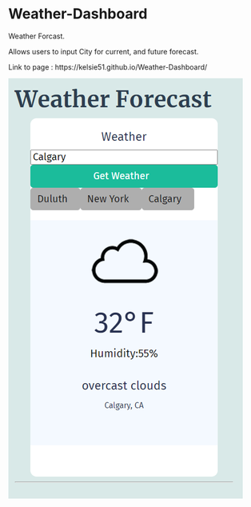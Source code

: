 # Weather-Dashboard
</p> Weather Forcast.
</P> Allows users to input City for current, and future forecast.

</p> Link to  page : https://kelsie51.github.io/Weather-Dashboard/ <p>
  
![Screenshot](/wdash.PNG)

